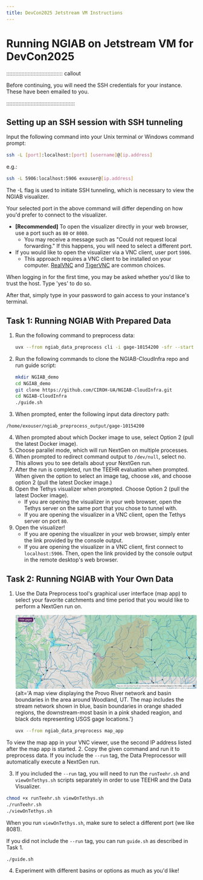 ```yaml
---
title: DevCon2025 Jetstream VM Instructions
---
```


# Running NGIAB on Jetstream VM for DevCon2025

::::::::::::::::::::::::::::::::::::: callout

Before continuing, you will need the SSH credentials for your instance. These have been emailed to you.

:::::::::::::::::::::::::::::::::::::::::::::

## Setting up an SSH session with SSH tunneling

Input the following command into your Unix terminal or Windows command prompt:

```bash 
ssh -L [port]:localhost:[port] [username]@[ip.address]
```

e.g.:
```bash
ssh -L 5906:localhost:5906 exouser@[ip.address]
```

The -L flag is used to initiate SSH tunneling, which is necessary to view the NGIAB visualizer.

Your selected port in the above command will differ depending on how you'd prefer to connect to the visualizer.

- **[Recommended]** To open the visualizer directly in your web browser, use a port such as `80` or `8080`.
    - You may receive a message such as "Could not request local forwarding." If this happens, you will need to select a different port.
- If you would like to open the visualizer via a VNC client, user port `5906`.
    - This approach requires a VNC client to be installed on your computer. [RealVNC](https://www.realvnc.com/en/connect/download/viewer/) and [TigerVNC](https://tigervnc.org/) are common choices.

When logging in for the first time, you may be asked whether you'd like to trust the host. Type 'yes' to do so.

After that, simply type in your password to gain access to your instance's terminal.

## Task 1: Running NGIAB With Prepared Data

1. Run the following command to preprocess data:
   ```bash 
   uvx --from ngiab_data_preprocess cli -i gage-10154200 -sfr --start 2017-09-01 --end 2018-09-01 --source aorc 
   ```

2. Run the following commands to clone the NGIAB-CloudInfra repo and run guide script: 
   ```bash
   mkdir NGIAB_demo
   cd NGIAB_demo
   git clone https://github.com/CIROH-UA/NGIAB-CloudInfra.git 
   cd NGIAB-CloudInfra 
   ./guide.sh 
   ```

3. When prompted, enter the following input data directory path: 
```
/home/exouser/ngiab_preprocess_output/gage-10154200 
```
4. When prompted about which Docker image to use, select Option 2 (pull the latest Docker image).
5. Choose parallel mode, which will run NextGen on multiple processes. 
6. When prompted to redirect command output to `/dev/null`, select no. This allows you to see details about your NextGen run.
7. After the run is completed, run the TEEHR evaluation when prompted. When given the option to select an image tag, choose `x86`, and choose option 2 (pull the latest Docker image.)
8. Open the Tethys visualizer when prompted. Choose Option 2 (pull the latest Docker image).
    - If you are opening the visualizer in your web browser, open the Tethys server on the same port that you chose to tunnel with.
    - If you are opening the visualizer in a VNC client, open the Tethys server on port `80`.
9. Open the visualizer!
    - If you are opening the visualizer in your web browser, simply enter the link provided by the console output.
    - If you are opening the visualizer in a VNC client, first connect to `localhost:5906`. Then, open the link provided by the console output in the remote desktop's web browser.

## Task 2: Running NGIAB with Your Own Data

1. Use the Data Preprocess tool's graphical user interface (map app) to select your favorite catchments and time period that you would like to perform a NextGen run on.

   ![Figure 1: Example view from the Data Preprocess tool. The highlighted region (light orange area; downstream-most basin in pink) represents the specific study basin, illustrating the river network (blue lines), sub-basins (orange), and surrounding USGS gaging stations (black dots).](fig/fig1-4.png){alt='A map view displaying the Provo River network and basin boundaries in the area around Woodland, UT. The map includes the stream network shown in blue, basin boundaries in orange shaded regions, the downstream-most basin in a pink shaded reagion, and black dots representing USGS gage locations.'}

   ```bash
   uvx --from ngiab_data_preprocess map_app
   ```

To view the map app in your VNC viewer, use the second IP address listed after the map app is started.
2. Copy the given command and run it to preprocess data. If you include the `--run` tag, the Data Preprocessor will automatically execute a NextGen run.

3. If you included the `--run` tag, you will need to run the `runTeehr.sh` and `viewOnTethys.sh` scripts separately in order to use TEEHR and the Data Visualizer.
```bash
chmod +x runTeehr.sh viewOnTethys.sh
./runTeehr.sh
./viewOnTethys.sh
```
When you run `viewOnTethys.sh`, make sure to select a different port (we like 8081).

If you did not include the `--run` tag, you can run `guide.sh` as described in Task 1.
```bash
./guide.sh
```
4. Experiment with different basins or options as much as you'd like!